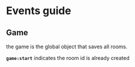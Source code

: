 # Events guide

## Game

the game is the global object that saves all rooms.


**`game:start`** indicates the room id is already created
